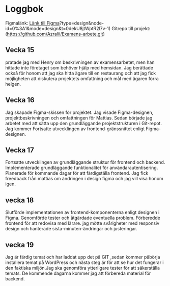 # Loggbok

Figmalänk: [Länk till Figma](https://www.figma.com/file/QJMGr3mAvGNvpmWqexrNKT/Untitled?type=design&node-id=0%3A1&mode=design&t=QTFAozFQflPn0QEI-1)?type=design&node-id=0%3A1&mode=design&t=0dekU8jtWptR2l7v-1)
Gitrepo till projekt: (https://github.com/Azralii/Examens-arbete.git)


## Vecka 15
pratade jag med Henry om beskrivningen av examensarbetet, men han hittade inte företaget som behöver hjälp med hemsidan.
Jag berättade också för honom att jag ska hitta ägare till en restaurang och att jag fick möjligheten att diskutera projektets omfattning och mål med ägaren förra helgen.

## Vecka 16
Jag skapade Figma-skissen för projektet. Jag visade Figma-designen,
projektbeskrivningen och omfattningen för Mattias.
Sedan började jag arbetet med att sätta upp den grundläggande projektstrukturen i Git-repot.
Jag kommer Fortsatte utvecklingen av frontend-gränssnittet enligt Figma-designen.

## Vecka 17
Fortsatte utvecklingen av grundläggande struktur för frontend och backend.
Implementerade grundläggande funktionalitet för användarautentisering.
Planerade för kommande dagar för att färdigställa frontend.
Jag fick freedback från mattias om ändringen i design figma och jag vill visa honom igen.


## vecka 18
Slutförde implementationen av frontend-komponenterna enligt designen i Figma.
Genomförde tester och åtgärdade eventuella problem.
Förberedde frontend för att redovisa med lärare.
jag mötte svårigheter med responsiv design och hanterade sista-minuten-ändringar och justeringar.

## vecka 19
Jag är färdig temat och har laddat upp det på GIT ,sedan kommer  påbörja installera  temat på WordPress och nästa  steg är för att se hur det fungerar i den faktiska miljön.Jag ska  genomföra ytterligare tester för att säkerställa temats.
 De kommende dagarna kommer jag att förbereda material för backend.

















